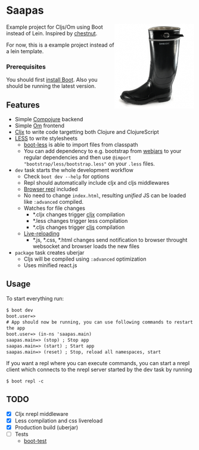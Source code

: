 # Saapas

<img src="saapas.png" align="right">

Example project for Cljs/Om using Boot instead of Lein.
Inspired by [chestnut](https://github.com/plexus/chestnut).

For now, this is a example project instead of a lein template.

### Prerequisites

You should first [install Boot](https://github.com/boot-clj/boot#install). Also you should be running the latest version.

## Features

- Simple [Compojure](https://github.com/weavejester/compojure) backend
- Simple [Om](https://github.com/swannodette/om) frontend
- [Cljx](https://github.com/lynaghk/cljx) to write code targetting both Clojure and ClojureScript
- [LESS](http://lesscss.org/) to write stylesheets
  - [boot-less](https://github.com/Deraen/boot-less) is able to import files from classpath
  - You can add dependency to e.g. bootstrap from [webjars](https://webjars.org) to
    your regular dependencies and then use `@import "bootstrap/less/bootstrap.less"`
    on your `.less` files.
- `dev` task starts the whole development workflow
  - Check `boot dev --help` for options
  - Repl should automatically include cljx and cljs middlewares
  - [Browser repl](https://github.com/adzerk/boot-cljs-repl) included
  - No need to change `index.html`, resulting *unified* JS can be loaded like `:advanced` compiled.
  - Watches for file changes
    - \*.cljx changes trigger [cljx](https://github.com/Deraen/boot-cljx) compilation
    - \*.less changes trigger less compilation
    - \*.cljs changes trigger [cljs](https://github.com/adzerk/boot-cljs) compilation
  - [Live-reloading](https://github.com/adzerk/boot-reload)
    - \*.js, \*.css, \*.html changes send notification to browser throught websocket and browser loads the new files
- `package` task creates uberjar
  - Cljs will be compiled using `:advanced` optimization
  - Uses minified react.js

## Usage

To start everything run:
```
$ boot dev
boot.user=>
# App should now be running, you can use following commands to restart the app
boot.user=> (in-ns 'saapas.main)
saapas.main=> (stop) ; Stop app
saapas.main=> (start) ; Start app
saapas.main=> (reset) ; Stop, reload all namespaces, start
```

If you want a repl where you can execute commands, you can start a nrepl
client which connects to the nrepl server started by the dev task by running
```
$ boot repl -c
```

## TODO

- [x] Cljx nrepl middleware
- [x] Less compilation and css livereload
- [x] Production build (uberjar)
- [ ] Tests
  - [boot-test](https://github.com/adzerk/boot-test)
